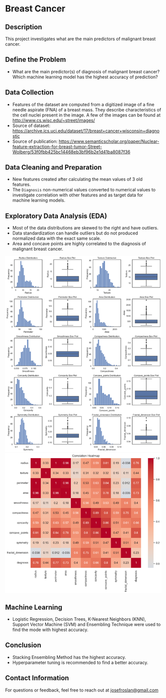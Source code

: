 # Breast Cancer

## Description
This project investigates what are the main predictors of malignant breast cancer.

## Define the Problem
- What are the main predictor(s) of diagnosis of malignant breast cancer? Which machine learning model has the highest accuracy of prediction?

## Data Collection
- Features of the dataset are computed from a digitized image of a fine needle aspirate (FNA) of a breast mass. They describe characteristics of the cell nuclei present in the image. A few of the images can be found at http://www.cs.wisc.edu/~street/images/
- Source of dataset: https://archive.ics.uci.edu/dataset/17/breast+cancer+wisconsin+diagnostic
- Source of publication: https://www.semanticscholar.org/paper/Nuclear-feature-extraction-for-breast-tumor-Street-Wolberg/53f0fbb425bc14468eb3bf96b2e1d41ba8087f36

## Data Cleaning and Preparation
- New features created after calculating the mean values of 3 old features.
- The `Diagnosis` non-numerical values converted to numerical values to investigate correlation with other features and as target data for machine learning models.

## Exploratory Data Analysis (EDA)
- Most of the data distributions are skewed to the right and have outliers.
- Data standardization can handle outliers but do not produced normalized data with the exact same scale.
- Area and concave points are highly correlated to the diagnosis of malignant breast cancer.

![Distribution & Box Plot](https://github.com/josefroslan/breastcancer/blob/main/distribution%20boxplot.png)
![Correlation Heatmap](https://github.com/josefroslan/breastcancer/blob/main/correlation%20heatmap.png)

## Machine Learning
- Logistic Regression, Decision Trees, K-Nearest Neighbors (KNN), Support Vector Machine (SVM) and Ensembling Technique were used to find the mode with highest accuracy.

## Conclusion
- Stacking Ensembling Method has the highest accuracy.
- Hyperparameter tuning is recommended to find a better accuracy.

## Contact Information
For questions or feedback, feel free to reach out at josefroslan@gmail.com
